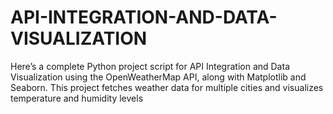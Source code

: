 # API-INTEGRATION-AND-DATA-VISUALIZATION
Here’s a complete Python project script for API Integration and Data Visualization using the OpenWeatherMap API, along with Matplotlib and Seaborn. This project fetches weather data for multiple cities and visualizes temperature and humidity levels
